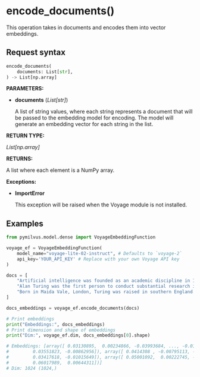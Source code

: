 # encode_documents()

This operation takes in documents and encodes them into vector embeddings.

## Request syntax

```python
encode_documents(
    documents: List[str], 
) -> List[np.array]
```

**PARAMETERS:**

- **documents** (*List[str]*)

    A list of string values, where each string represents a document that will be passed to the embedding model for encoding. The model will generate an embedding vector for each string in the list.

**RETURN TYPE:**

*List[np.array]*

**RETURNS:**

A list where each element is a NumPy array.

**Exceptions:**

- **ImportError**

    This exception will be raised when the Voyage module is not installed.

## Examples

```python
from pymilvus.model.dense import VoyageEmbeddingFunction

voyage_ef = VoyageEmbeddingFunction(
    model_name="voyage-lite-02-instruct", # Defaults to `voyage-2`
    api_key='YOUR_API_KEY' # Replace with your own Voyage API key
)

docs = [
    "Artificial intelligence was founded as an academic discipline in 1956.",
    "Alan Turing was the first person to conduct substantial research in AI.",
    "Born in Maida Vale, London, Turing was raised in southern England.",
]

docs_embeddings = voyage_ef.encode_documents(docs)

# Print embeddings
print("Embeddings:", docs_embeddings)
# Print dimension and shape of embeddings
print("Dim:", voyage_ef.dim, docs_embeddings[0].shape)

# Embeddings: [array([ 0.03130895,  0.00234866, -0.03993684, ..., -0.01473105,
#         0.03551823, -0.00862956]), array([ 0.0414308 , -0.00795113, -0.03615218, ..., -0.02307944,
#         0.03417618, -0.01015649]), array([ 0.05001092,  0.00222745, -0.02103342, ..., -0.02351113,
#         0.06017989,  0.00644311])]
# Dim: 1024 (1024,)
```
